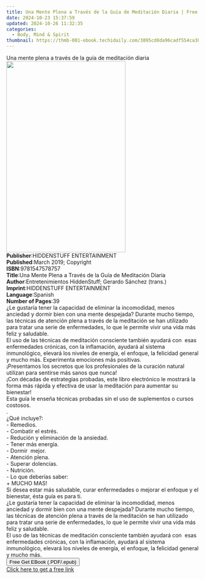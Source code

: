 ```yaml
---
title: Una Mente Plena a Través de la Guía de Meditación Diaria | Free Book
date: 2024-10-23 15:37:59
updated: 2024-10-26 11:32:35
categories:
  - Body, Mind & Spirit
thumbnail: https://thmb-001-ebook.techidaily.com/3895cd8da96cadf554ca383776ba475c5f620cc7a70b0d85690c4b5a648b9059.jpg
---
```

<main id="book-container">
  <div class="flex flex-col">
    <div class="book-brief flex-1 py-6 px-4 sm:p-6 md:py-10 md:px-8">
      <!-- brief-->
      <div class="book-brief-main">
        Una mente plena a través de la guía de meditación diaria
      </div>
    </div>
    <div
      class="book-meta-info flex-1 grid gap-4 col-start-1 col-end-3 row-start-1 sm:mb-6 sm:grid-cols-4 lg:gap-6 lg:col-start-2 lg:row-end-6 lg:row-span-6 lg:mb-0"
    >
      <div
        class="book-meta-info-left place-content-center mt-4 p-4 text-sm leading-6 col-start-2 col-span-2 dark:text-slate-400"
      >
        <img
          class="w-full h-500 object-cover rounded-lg sm:h-255 sm:col-span-2 lg:col-span-full"
          src="https://img-001-ebook.techidaily.com/1e0baa5e472f05f3babe077ef89a215c22b7ad72e110906c1b9be83bdebc5e34.jpg"
          alt=""
          width="312"
          height="500"
        />
      </div>
      <div
        class="book-meta-info-right mt-2 col-start-1 row-start-2 col-span-3 self-center"
      >
        <!-- meta data  -->
        <div class="flex flex-col px-4 md:px-8">
          <div class="flex-1">
            <strong>Publisher</strong>:<span class="px-2"
              >HIDDENSTUFF ENTERTAINMENT</span
            >
          </div>
          <div class="flex-1">
            <strong>Published</strong>:<span class="px-2"
              >March 2019; Copyright</span
            >
          </div>
          <div class="flex-1">
            <strong>ISBN</strong>:<span class="px-2">9781547578757</span>
          </div>
          <div class="flex-1">
            <strong>Title</strong>:<span class="px-2"
              >Una Mente Plena a Través de la Guía de Meditación Diaria</span
            >
          </div>
          <div class="flex-1">
            <strong>Author</strong>:<span class="px-2"
              >Entretenimientos HiddenStuff; Gerardo Sánchez (trans.)</span
            >
          </div>
          <div class="flex-1">
            <strong>Imprint</strong>:<span class="px-2"
              >HIDDENSTUFF ENTERTAINMENT</span
            >
          </div>
          <div class="flex-1">
            <strong>Language</strong>:<span class="px-2">Spanish</span>
          </div>
          <div class="flex-1">
            <strong>Number of Pages</strong>:<span class="px-2">39</span>
          </div>
        </div>
      </div>
    </div>
    <div class="book-description flex-1 py-6 px-4 sm:p-6 md:py-10 md:px-8">
      <div class="book-description-main">
        <div accordion-content="" id="description">
          ¿Le gustaría tener la capacidad de eliminar la incomodidad, menos
          anciedad y dormir bien con una mente despejada? Durante mucho tiempo,
          las técnicas de atención plena a través de la meditación se han
          utilizado para tratar una serie de enfermedades, lo que le permite
          vivir una vida más feliz y saludable.<br />El uso de las técnicas de
          meditación consciente también ayudará con&nbsp; esas enfermedades
          crónicas, con la inflamación, ayudará al sistema inmunológico, elevará
          los niveles de energía, el enfoque, la felicidad general y mucho más.
          Experimenta emociones más positivas.<br />¡Presentamos los secretos
          que los profesionales de la curación natural utilizan para sentirse
          más sanos que nunca!<br />¡Con décadas de estrategias probadas, este
          libro electrónico le mostrará la forma más rápida y efectiva de usar
          la meditación para aumentar su bienestar!<br />Esta guía le enseña
          técnicas probadas sin el uso de suplementos o cursos costosos.<br />.<br />¿Qué
          incluye?:<br />- Remedios.<br />- Combatir el estrés.<br />- Redución
          y eliminación de la ansiedad.<br />- Tener más energía.<br />- Dormir
          &nbsp;mejor.<br />- Atención plena.<br />- Superar dolencias.<br />-
          Nutrición.<br />- Lo que deberías saber:<br />+ MUCHO MAS!<br />Si
          desea estar más saludable, curar enfermedades o mejorar el enfoque y
          el bienestar, ésta guía es para ti.<br />¿Le gustaría tener la
          capacidad de eliminar la incomodidad, menos anciedad y dormir bien con
          una mente despejada? Durante mucho tiempo, las técnicas de atención
          plena a través de la meditación se han utilizado para tratar una serie
          de enfermedades, lo que le permite vivir una vida más feliz y
          saludable.<br />El uso de las técnicas de meditación consciente
          también ayudará con&nbsp; esas enfermedades crónicas, con la
          inflamación, ayudará al sistema inmunológico, elevará los niveles de
          energía, el enfoque, la felicidad general y mucho más.
        </div>
        <div class="accordion-fader"></div>
      </div>
    </div>
    <div class="book-excerpts flex-1 py-6 px-4 sm:p-6 md:py-10 md:px-8"></div>
    <div
      class="book-about-author flex-1 py-6 px-4 sm:p-6 md:py-10 md:px-8"
    ></div>
    <div class="book-free-get flex-1 py-6 px-4 sm:p-6 md:py-10 md:px-8">
      <button
        id="btn-free-get"
        class="bg-blue-500 hover:bg-blue-700 text-white font-bold py-2 px-4 rounded"
      >
        Free Get EBook (.PDF/.epub)
      </button>
      <div id="countdown-display" class="px-2 text-lg mt-2"></div>
      <a
        id="free-link"
        class="hidden bg-blue-500 hover:bg-blue-700 text-white font-bold py-2 px-4 rounded"
        href="https://www.ebooks.com/en-us/book/209660756/una-mente-plena-a-trav-s-de-la-gu-a-de-meditaci-n-diaria/entretenimientos-hiddenstuff/"
        target="_blank"
        >Click here to get a free link</a
      >
    </div>
    <script>
      let countdownTime = 0;
      let countdownInterval = null;
      document
        .getElementById('btn-free-get')
        .addEventListener('click', startCountdown);
      function startCountdown() {
        countdownTime = new Date().getTime() + 60000 * 3;
        countdownInterval = setInterval(updateCountdown, 1000);
        document.getElementById('btn-free-get').disabled = true;
        document
          .getElementById('btn-free-get')
          .classList.add('bg-gray-500', 'cursor-not-allowed');
      }
      function updateCountdown() {
        let currentTime = new Date().getTime();
        let timeLeft = countdownTime - currentTime;
        let secondsLeft = Math.floor(timeLeft / 1000);
        document.getElementById('countdown-display').innerHTML =
          `Remaining time: ${secondsLeft} seconds.`;
        if (secondsLeft <= 0) {
          clearInterval(countdownInterval);
          document.getElementById('btn-free-get').classList.add('hidden');
          document.getElementById('free-link').classList.remove('hidden');
          document.getElementById('countdown-display').innerHTML = '';
        }
      }
    </script>
  </div>
</main>
